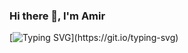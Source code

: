 ### Hi there 👋, I'm Amir
[![Typing SVG](https://readme-typing-svg.demolab.com?font=Fira+Code&pause=1000&color=F78300&background=FF121200&lines=DO+NOT+BUY+ME+A+COFFE%F0%9F%9A%AB%E2%98%95.+;My+Cyber-Vending+Machine+will+%F0%9F%A4%96.)](https://git.io/typing-svg)



